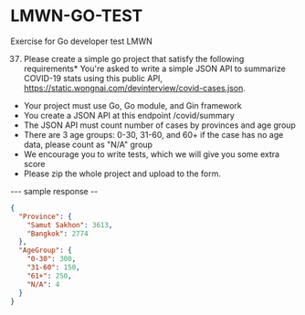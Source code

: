 # LMWN-GO-TEST
Exercise for Go developer test LMWN




37. Please create a simple go project that satisfy the following requirements*
You're asked to write a simple JSON API to summarize COVID-19 stats using this public API, https://static.wongnai.com/devinterview/covid-cases.json.

- Your project must use Go, Go module, and Gin framework
- You create a JSON API at this endpoint /covid/summary
- The JSON API must count number of cases by provinces and age group
- There are 3 age groups: 0-30, 31-60, and 60+ if the case has no age data, please count as "N/A" group
- We encourage you to write tests, which we will give you some extra score
- Please zip the whole project and upload to the form.

--- sample response --

```json
{
  "Province": {
    "Samut Sakhon": 3613,
    "Bangkok": 2774
  },
  "AgeGroup": {
    "0-30": 300,
    "31-60": 150,
    "61+": 250,
    "N/A": 4
  }
}
```

